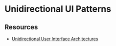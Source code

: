 # Unidirectional UI Patterns

## Resources

- [Unidirectional User Interface Architectures](https://staltz.com/unidirectional-user-interface-architectures.html)
